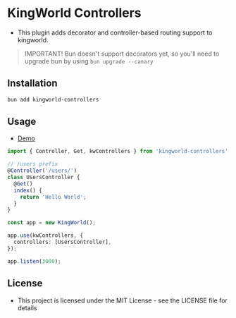 # KingWorld Controllers
- This plugin adds decorator and controller-based routing support to kingworld.

> IMPORTANT!
> Bun doesn't support decorators yet, so you'll need to upgrade bun by using `bun upgrade --canary`
## Installation

```bash
bun add kingworld-controllers
```

## Usage
- [Demo](https://github.com/gaurishhs/kingworld-controllers/tree/main/demo)
```ts
import { Controller, Get, kwControllers } from 'kingworld-controllers'; 

// /users prefix
@Controller('/users/')
class UsersController {
  @Get()
  index() {
    return 'Hello World';
  }
}

const app = new KingWorld();

app.use(kwControllers, {
  controllers: [UsersController],
});

app.listen(3000);
```

## License

- This project is licensed under the MIT License - see the LICENSE file for details